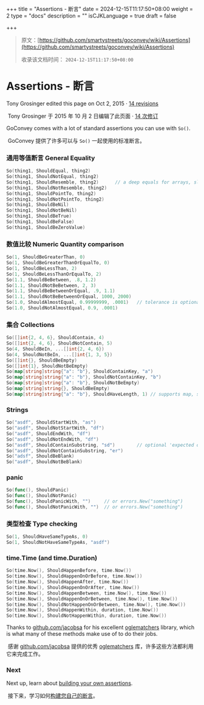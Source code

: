 +++
title = "Assertions - 断言"
date = 2024-12-15T11:17:50+08:00
weight = 2
type = "docs"
description = ""
isCJKLanguage = true
draft = false

+++

> 原文：[https://github.com/smartystreets/goconvey/wiki/Assertions](https://github.com/smartystreets/goconvey/wiki/Assertions)
>
> 收录该文档时间： `2024-12-15T11:17:50+08:00`

# Assertions - 断言



Tony Grosinger edited this page on Oct 2, 2015 · [14 revisions](https://github.com/smartystreets/goconvey/wiki/Assertions/_history)

​	Tony Grosinger 于 2015 年 10 月 2 日编辑了此页面 · [14 次修订](https://github.com/smartystreets/goconvey/wiki/Assertions/_history)

GoConvey comes with a lot of standard assertions you can use with `So()`.

​	GoConvey 提供了许多可以与 `So()` 一起使用的标准断言。

### 通用等值断言 General Equality



```go
So(thing1, ShouldEqual, thing2)
So(thing1, ShouldNotEqual, thing2)
So(thing1, ShouldResemble, thing2)		// a deep equals for arrays, slices, maps, and structs 深度相等比较，用于数组、切片、映射和结构体
So(thing1, ShouldNotResemble, thing2)
So(thing1, ShouldPointTo, thing2)
So(thing1, ShouldNotPointTo, thing2)
So(thing1, ShouldBeNil)
So(thing1, ShouldNotBeNil)
So(thing1, ShouldBeTrue)
So(thing1, ShouldBeFalse)
So(thing1, ShouldBeZeroValue)
```



### 数值比较 Numeric Quantity comparison



```go
So(1, ShouldBeGreaterThan, 0)
So(1, ShouldBeGreaterThanOrEqualTo, 0)
So(1, ShouldBeLessThan, 2)
So(1, ShouldBeLessThanOrEqualTo, 2)
So(1.1, ShouldBeBetween, .8, 1.2)
So(1.1, ShouldNotBeBetween, 2, 3)
So(1.1, ShouldBeBetweenOrEqual, .9, 1.1)
So(1.1, ShouldNotBeBetweenOrEqual, 1000, 2000)
So(1.0, ShouldAlmostEqual, 0.99999999, .0001)   // tolerance is optional; default 0.0000000001 容差是可选的，默认为 0.0000000001
So(1.0, ShouldNotAlmostEqual, 0.9, .0001)
```



### 集合 Collections



```go
So([]int{2, 4, 6}, ShouldContain, 4)
So([]int{2, 4, 6}, ShouldNotContain, 5)
So(4, ShouldBeIn, ...[]int{2, 4, 6})
So(4, ShouldNotBeIn, ...[]int{1, 3, 5})
So([]int{}, ShouldBeEmpty)
So([]int{1}, ShouldNotBeEmpty)
So(map[string]string{"a": "b"}, ShouldContainKey, "a")
So(map[string]string{"a": "b"}, ShouldNotContainKey, "b")
So(map[string]string{"a": "b"}, ShouldNotBeEmpty)
So(map[string]string{}, ShouldBeEmpty)
So(map[string]string{"a": "b"}, ShouldHaveLength, 1) // supports map, slice, chan, and string 持映射、切片、通道和字符串
```



### Strings



```go
So("asdf", ShouldStartWith, "as")
So("asdf", ShouldNotStartWith, "df")
So("asdf", ShouldEndWith, "df")
So("asdf", ShouldNotEndWith, "df")
So("asdf", ShouldContainSubstring, "sd")		// optional 'expected occurences' arguments?
So("asdf", ShouldNotContainSubstring, "er")
So("adsf", ShouldBeBlank)
So("asdf", ShouldNotBeBlank)
```



### panic



```go
So(func(), ShouldPanic)
So(func(), ShouldNotPanic)
So(func(), ShouldPanicWith, "")		// or errors.New("something")
So(func(), ShouldNotPanicWith, "")	// or errors.New("something")
```



### 类型检查 Type checking



```go
So(1, ShouldHaveSameTypeAs, 0)
So(1, ShouldNotHaveSameTypeAs, "asdf")
```



### time.Time (and time.Duration)



```go
So(time.Now(), ShouldHappenBefore, time.Now())
So(time.Now(), ShouldHappenOnOrBefore, time.Now())
So(time.Now(), ShouldHappenAfter, time.Now())
So(time.Now(), ShouldHappenOnOrAfter, time.Now())
So(time.Now(), ShouldHappenBetween, time.Now(), time.Now())
So(time.Now(), ShouldHappenOnOrBetween, time.Now(), time.Now())
So(time.Now(), ShouldNotHappenOnOrBetween, time.Now(), time.Now())
So(time.Now(), ShouldHappenWithin, duration, time.Now())
So(time.Now(), ShouldNotHappenWithin, duration, time.Now())
```



Thanks to [github.com/jacobsa](https://github.com/jacobsa) for his excellent [oglematchers](https://github.com/jacobsa/oglematchers) library, which is what many of these methods make use of to do their jobs.

​	感谢 [github.com/jacobsa](https://github.com/jacobsa) 提供的优秀 [oglematchers](https://github.com/jacobsa/oglematchers) 库，许多这些方法都利用它来完成工作。

### Next

Next up, learn about [building your own assertions](https://github.com/smartystreets/goconvey/wiki/Custom-Assertions).

​	接下来，学习如何[构建您自己的断言](https://github.com/smartystreets/goconvey/wiki/Custom-Assertions)。
